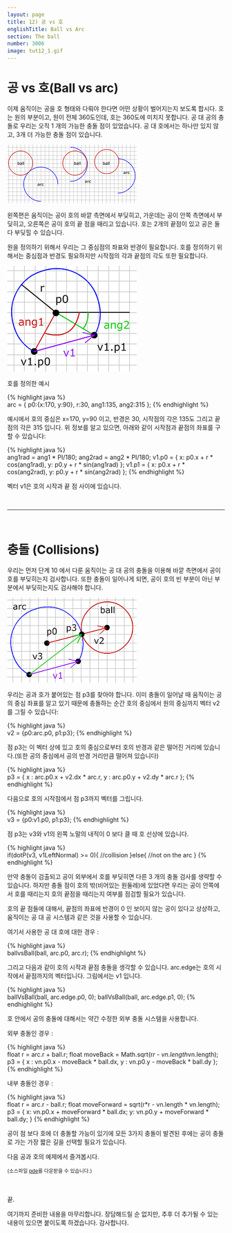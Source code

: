 ```yaml
---
layout: page
title: 12) 공 vs 호
englishTitle: Ball vs Arc
section: The ball
number: 3006
image: tut12_1.gif
---
```


# 공 vs 호(Ball vs arc)

이제 움직이는 공을 호 형태와 다뤄야 한다면 어떤 상황이 벌어지는지 보도록 합시다. 호는 원의 부분이고, 원이 전체 360도인데, 호는 360도에 미치지 못합니다. 공 대 공의 충돌로 우리는 오직 1 개의 가능한 충돌 점이 있었습니다. 공 대 호에서는 하나만 있지 않고, 3개 더 가능한 충돌 점이 있습니다.

![Alt 공과 호가 충돌하는 경우의 수](../img/tut12_1.gif)

왼쪽편은 움직이는 공이 호의 바깥 측면에서 부딪히고, 가운데는 공이 안쪽 측면에서 부딪히고, 오른쪽은 공이 호의 끝 점을 때리고 있습니다. 호는 2개의 끝점이 있고 공은 둘다 부딪힐 수 있습니다.

원을 정의하기 위해서 우리는 그 중심점의 좌표와 반경이 필요합니다. 호를 정의하기 위해서는 중심점과 반경도 필요하지만 시작점의 각과 끝점의 각도 또한 필요합니다.

![Alt 호의 정의](../img/tut12_2.gif)

호를 정의한 예시

{% highlight java %}  
arc = {
  p0:{x:170, y:90}, 
  r:30, 
  ang1:135, 
  ang2:315
};
{% endhighlight %}

예시에서 호의 중심은 x=170, y=90 이고, 반경은 30, 시작점의 각은 135도 그리고 끝점의 각은 315 입니다. 
위 정보를 알고 있으면, 아래와 같이 시작점과 끝점의 좌표를 구할 수 있습니다:

{% highlight java %}  
ang1rad = ang1 * PI/180;
ang2rad = ang2 * PI/180;
v1.p0 = {
  x: p0.x + r * cos(ang1rad),
  y: p0.y + r * sin(ang1rad)
};
v1.p1 = {
  x: p0.x + r * cos(ang2rad),
  y: p0.y + r * sin(ang2rad)
};
{% endhighlight %}

벡터 v1은 호의 시작과 끝 점 사이에 있습니다.


<br>

-----

<br>

# 충돌 (Collisions)

우리는 먼저 단계 10 에서 다룬 움직이는 공 대 공의 충돌을 이용해 바깥 측면에서 공이 호를 부딪히는지 검사합니다. 또한 충돌이 일어나게 되면, 공이 호의 빈 부분이 아닌 부분에서 부딪히는지도 검사해야 합니다.

![Alt 공과 호의 충돌](../img/tut12_3.gif)

우리는 공과 호가 붙어있는 점 p3를 찾아야 합니다. 이미 충돌이 일어날 때 움직이는 공의 중심 좌표를 알고 있기 때문에 충돌하는 순간 호의 중심에서 원의 중심까지 벡터 v2 를 그릴 수 있습니다:

{% highlight java %}  
v2 = {p0:arc.p0, p1:p3};
{% endhighlight %}

점 p3는 이 벡터 상에 있고 호의 중심으로부터 호의 반경과 같은 떨어진 거리에 있습니다.(또한 공의 중심에서 공의 반경 거리만큼 떨어져 있습니다)

{% highlight java %}  
p3 = {
  x : arc.p0.x + v2.dx * arc.r,
  y : arc.p0.y + v2.dy * arc.r
};
{% endhighlight %}

다음으로 호의 시작점에서 점 p3까지 벡터를 그립니다.

{% highlight java %}  
v3 = {p0:v1.p0, p1:p3};
{% endhighlight %}

점 p3는 v3와 v1의 왼쪽 노말의 내적이 0 보다 클 때 호 선상에 있습니다.

{% highlight java %}  
if(dotP(v3, v1LeftNormal) >= 0){
  //collision
}else{
  //not on the arc
}
{% endhighlight %}

만약 충돌이 검출되고 공이 외부에서 호를 부딪히면 다른 3 개의 충돌 검사를 생략할 수 있습니다. 하지만 충돌 점이 호의 밖(비어있는 원둘레)에 있었다면 우리는 공이 안쪽에서 호를 때리는지 호의 끝점을 때리는지 여부를 점검할 필요가 있습니다.

호의 끝 점들에 대해서, 끝점의 좌표에 반경이 0 인 보이지 않는 공이 있다고 상상하고, 움직이는 공 대 공 시스템과 같은 것을 사용할 수 있습니다. 

여기서 사용한 공 대 호에 대한 경우 :

{% highlight java %}  
ballvsBall(ball, arc.p0, arc.r);
{% endhighlight %}

그리고 다음과 같이 호의 시작과 끝점 충돌을 생각할 수 있습니다. arc.edge는 호의 시작에서 끝점까지의 벡터입니다. 그림에서는 v1 입니다.

{% highlight java %}  
ballVsBall(ball, arc.edge.p0, 0);
ballVsBall(ball, arc.edge.p1, 0);
{% endhighlight %}

호 안에서 공의 충돌에 대해서는 약간 수정한 외부 충돌 시스템을 사용합니다. 

외부 충돌인 경우 :

{% highlight java %}  
float r = arc.r + ball.r;
float moveBack = Math.sqrt(r*r - vn.length*vn.length);
p3 = {
  x : vn.p0.x - moveBack * ball.dx,
  y : vn.p0.y - moveBack * ball.dy
};
{% endhighlight %}


내부 충돌인 경우 :

{% highlight java %}  
float r = arc.r - ball.r;
float moveForward = sqrt(r*r - vn.length * vn.length);
p3 = {
 x: vn.p0.x + moveForward * ball.dx;
 y: vn.p0.y + moveForward * ball.dy;
}
{% endhighlight %}


공이 점 보다 호에 더 충돌할 가능이 있기에 모든 3가지 충돌이 발견된 후에는 공이 충돌로 가는 가장 짧은 길을 선택할 필요가 있습니다.

다음 공과 호의 예제에서 즐겨봅시다.

<canvas data-processing-sources="../data/ball_vs_arc.pde"></canvas>
<small>(소스파일 [pde](../data/ball_vs_arc.pde)를 다운받을 수 있습니다.)</small>


<br>
<br>
끝.

여기까지 준비한 내용을 마무리합니다.
장담해드릴 순 없지만, 추후 더 추가될 수 있는 내용이 있으면 붙이도록 하겠습니다. 감사합니다.


